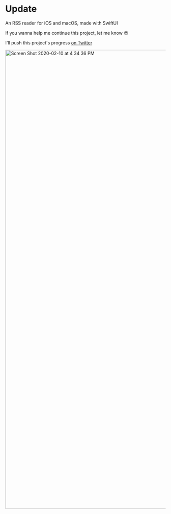 # Update
An RSS reader for iOS and macOS, made with SwiftUI

If you wanna help me continue this project, let me know 😉

I'll push this project's progress [on Twitter](https://twitter.com/7farah7)

<img width="1440" alt="Screen Shot 2020-02-10 at 4 34 36 PM" src="https://user-images.githubusercontent.com/6511079/74203162-65a92c80-4c4d-11ea-90e5-912e75c018b7.png">
